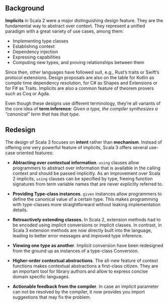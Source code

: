 ## Background
**Implicits** in Scala 2 were a major distinguishing design feature. They are the fundamental way to abstract over context. They represent a unified paradigm with a great variety of use cases, among them:

-    Implementing type classes
-    Establishing context
-    Dependency injection
-    Expressing capabilities
-    Computing new types, and proving relationships between them

Since then, other languages have followed suit, e.g., Rust’s traits or Swift’s protocol extensions. Design proposals are also on the table for Kotlin as compile time dependency resolution, for C# as Shapes and Extensions or for F# as Traits. Implicits are also a common feature of theorem provers such as Coq or Agda.

Even though these designs use different terminology, they’re all variants of the core idea of **term inference**: *Given a type, the compiler synthesizes a “canonical” term that has that type.*

## Redesign
The design of Scala 3 focuses on **intent** rather than **mechanism**. Instead of offering one very powerful feature of implicits, Scala 3 offers several use-case oriented features:


-    **Abtracting over contextual information**. `using` clauses allow programmers to abstract over information that is available in the calling context and should be passed implicitly. As an improvement over Scala 2 implicits, `using` clauses can be specified by type, freeing function signatures from term variable names that are never explicitly referred to.

-    **Providing Type-class instances**. `given` instances allow programmers to define the canonical value of a certain type. This makes programming with type-classes more straightforward without leaking implementation details.

-   **Retroactively extending classes.** In Scala 2, extension methods had to be encoded using implicit conversions or implicit classes. In contrast, in Scala 3 extension methods are now directly built into the language, leading to better error messages and improved type inference.

-    **Viewing one type as another**. Implicit conversion have been redesigned from the ground up as instances of a type-class Conversion.

-    **Higher-order contextual abstractions**. The all-new feature of context functions makes contextual abstractions a first-class citizen. They are an important tool for library authors and allow to express concise domain specific languages.

-    **Actionable feedback from the compiler**. In case an implicit parameter can not be resolved by the compiler, it now provides you import suggestions that may fix the problem.
